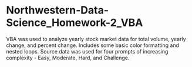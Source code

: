 # Northwestern-Data-Science_Homework-2_VBA
VBA was used to analyze yearly stock market data for total volume, yearly change, and percent change. Includes some basic color formatting and nested loops. Source data was used for four prompts of increasing complexity - Easy, Moderate, Hard, and Challenge.
